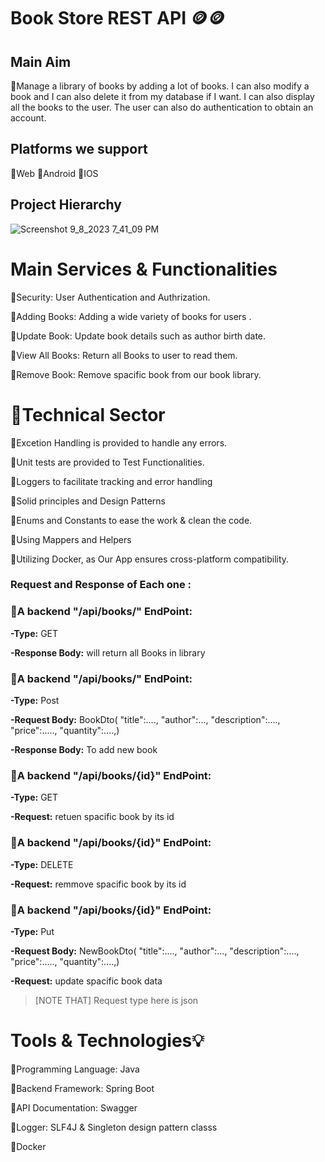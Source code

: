# **Book Store REST API** 🪙🪙

## **Main Aim** 
  🔸Manage a library of books by adding a lot of books. I can also modify a book and I can also delete it from my
    database if I want. I can also display all the books to the user. The user can also do authentication to obtain an
    account.

## **Platforms we support**
  🔸Web
  🔸Android
  🔸IOS
## **Project Hierarchy** 
![Screenshot 9_8_2023 7_41_09 PM](https://github.com/mahmoudmatar01/BookStoreApi/assets/95046457/e31e4284-36c8-4dff-a128-f373dcfb615c)

# **Main Services & Functionalities**
   🔹Security: User Authentication and Authrization.
   
   🔹Adding Books: Adding a wide variety of books for users .
   
   🔹Update Book: Update book details such as author birth date.
   
   🔹View All Books: Return all Books to user to read them.
   
   🔹Remove Book: Remove spacific book from our book library.


# **📌Technical Sector**
   🔹Excetion Handling is provided to handle any errors.
   
   🔹Unit tests are provided to Test Functionalities.

   🔹Loggers to facilitate tracking and error handling 

   🔹Solid principles and Design Patterns

   🔹Enums and Constants to ease the work & clean the code.

   🔹Using Mappers and Helpers 

   🔹Utilizing Docker, as Our App ensures cross-platform compatibility.

### Request and Response of Each one :

 ### 🔸A backend "/api/books/" EndPoint:  

   **-Type:** GET

   **-Response Body:** will return all Books in library



  ### 🔸A backend "/api/books/" EndPoint:  
  
   **-Type:** Post

   **-Request Body:** 
                  BookDto(
                   "title":....,
                   "author":...,
                   "description":....,
                   "price":.....,
                   "quantity":....,)
     
   **-Response Body:** To add new book 



  ### 🔸A backend "/api/books/{id}" EndPoint: 

  **-Type:** GET
  
  **-Request:** retuen spacific book by its id

  ### 🔸A backend "/api/books/{id}" EndPoint: 

  **-Type:** DELETE
  
  **-Request:** remmove spacific book by its id
 
   ### 🔸A backend "/api/books/{id}" EndPoint: 
  
   **-Type:** Put

   **-Request Body:** 
                  NewBookDto(
                   "title":....,
                   "author":...,
                   "description":....,
                   "price":.....,
                   "quantity":....,)
  
   **-Request:** update spacific book data 

   > [NOTE THAT]
   > Request type here is json         
       


# **Tools & Technologies💡**
  
  🔸Programming Language: Java 
  
  🔸Backend Framework: Spring Boot 
  
  🔸API Documentation: Swagger 
  
  🔸Logger: SLF4J & Singleton design pattern classs
  
  🔸Docker
  






